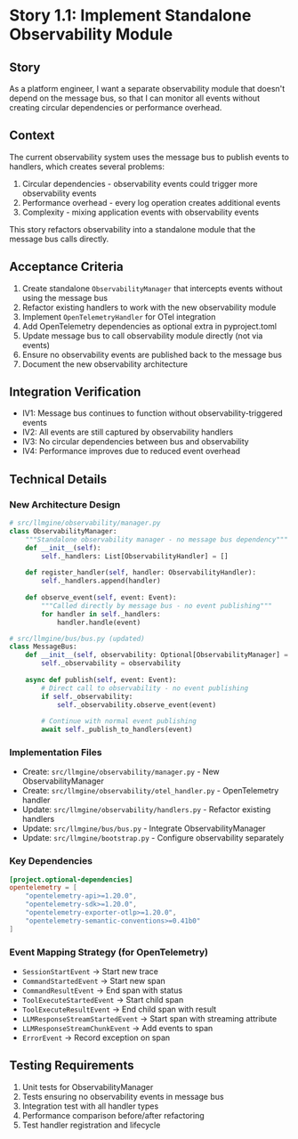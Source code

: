# Story 1.1: Implement Standalone Observability Module

## Story
As a platform engineer,
I want a separate observability module that doesn't depend on the message bus,
so that I can monitor all events without creating circular dependencies or performance overhead.

## Context
The current observability system uses the message bus to publish events to handlers, which creates several problems:
1. Circular dependencies - observability events could trigger more observability events
2. Performance overhead - every log operation creates additional events
3. Complexity - mixing application events with observability events

This story refactors observability into a standalone module that the message bus calls directly.

## Acceptance Criteria
1. Create standalone `ObservabilityManager` that intercepts events without using the message bus
2. Refactor existing handlers to work with the new observability module
3. Implement `OpenTelemetryHandler` for OTel integration
4. Add OpenTelemetry dependencies as optional extra in pyproject.toml
5. Update message bus to call observability module directly (not via events)
6. Ensure no observability events are published back to the message bus
7. Document the new observability architecture

## Integration Verification
- IV1: Message bus continues to function without observability-triggered events
- IV2: All events are still captured by observability handlers
- IV3: No circular dependencies between bus and observability
- IV4: Performance improves due to reduced event overhead

## Technical Details

### New Architecture Design
```python
# src/llmgine/observability/manager.py
class ObservabilityManager:
    """Standalone observability manager - no message bus dependency"""
    def __init__(self):
        self._handlers: List[ObservabilityHandler] = []
    
    def register_handler(self, handler: ObservabilityHandler):
        self._handlers.append(handler)
    
    def observe_event(self, event: Event):
        """Called directly by message bus - no event publishing"""
        for handler in self._handlers:
            handler.handle(event)

# src/llmgine/bus/bus.py (updated)
class MessageBus:
    def __init__(self, observability: Optional[ObservabilityManager] = None):
        self._observability = observability
    
    async def publish(self, event: Event):
        # Direct call to observability - no event publishing
        if self._observability:
            self._observability.observe_event(event)
        
        # Continue with normal event publishing
        await self._publish_to_handlers(event)
```

### Implementation Files
- Create: `src/llmgine/observability/manager.py` - New ObservabilityManager
- Create: `src/llmgine/observability/otel_handler.py` - OpenTelemetry handler
- Update: `src/llmgine/observability/handlers.py` - Refactor existing handlers
- Update: `src/llmgine/bus/bus.py` - Integrate ObservabilityManager
- Update: `src/llmgine/bootstrap.py` - Configure observability separately

### Key Dependencies
```toml
[project.optional-dependencies]
opentelemetry = [
    "opentelemetry-api>=1.20.0",
    "opentelemetry-sdk>=1.20.0", 
    "opentelemetry-exporter-otlp>=1.20.0",
    "opentelemetry-semantic-conventions>=0.41b0"
]
```

### Event Mapping Strategy (for OpenTelemetry)
- `SessionStartEvent` → Start new trace
- `CommandStartedEvent` → Start new span
- `CommandResultEvent` → End span with status
- `ToolExecuteStartedEvent` → Start child span
- `ToolExecuteResultEvent` → End child span with result
- `LLMResponseStreamStartedEvent` → Start span with streaming attribute
- `LLMResponseStreamChunkEvent` → Add events to span
- `ErrorEvent` → Record exception on span

## Testing Requirements
1. Unit tests for ObservabilityManager
2. Tests ensuring no observability events in message bus
3. Integration test with all handler types
4. Performance comparison before/after refactoring
5. Test handler registration and lifecycle